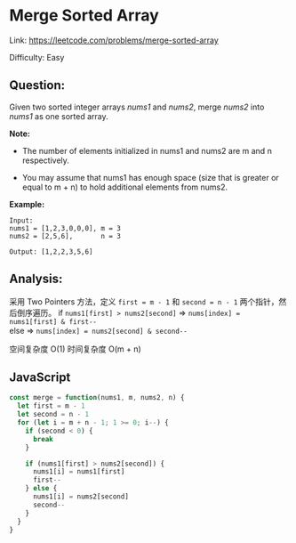 # Merge Sorted Array

Link: https://leetcode.com/problems/merge-sorted-array

Difficulty: Easy

## Question:

Given two sorted integer arrays *nums1* and *nums2*, merge *nums2* into *nums1* as one sorted array.

**Note:**

- The number of elements initialized in nums1 and nums2 are m and n respectively.
  
- You may assume that nums1 has enough space (size that is greater or equal to m + n) to hold additional elements from nums2.


**Example:**

```
Input:
nums1 = [1,2,3,0,0,0], m = 3
nums2 = [2,5,6],       n = 3

Output: [1,2,2,3,5,6]
```

## Analysis:

采用 Two Pointers 方法，定义 `first = m - 1` 和 `second = n - 1` 两个指针，然后倒序遍历。 
if `nums1[first] > nums2[second]` => `nums[index] = nums1[first] & first--`  
else => `nums[index] = nums2[second] & second--`

空间复杂度 O(1) 
时间复杂度 O(m + n)

## JavaScript

```JavaScript
const merge = function(nums1, m, nums2, n) {
  let first = m - 1
  let second = n - 1
  for (let i = m + n - 1; 1 >= 0; i--) {
    if (second < 0) {
      break
    }

    if (nums1[first] > nums2[second]) {
      nums1[i] = nums1[first]
      first--
    } else {
      nums1[i] = nums2[second]
      second--
    }
  }
}
```
